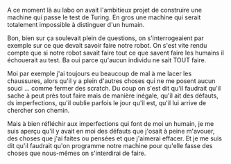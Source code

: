 A ce moment là au labo on avait l'ambitieux projet de construire une machine qui passe le test de Turing. En gros une machine qui serait totalement impossible à distinguer d'un humain.

Bon, bien sur ça soulevait plein de questions, on s'interrogeaient par exemple sur ce que devait savoir faire notre robot. On s'est vite rendu compte que si notre robot savait faire tout ce que savent faire les humains il échouerait au test. Ba oui parce qu'aucun individu ne sait TOUT faire.

Moi par exemple j'ai toujours eu beaucoup de mal à me lacer les chaussures, alors qu'il y a plein d'autres choses qui ne me posent aucun souci ... comme fermer des scratch. Du coup on s'est dit qu'il faudrait qu'il sache à peut près tout faire mais de manière inégale, qu'il ait des défauts, ds imperfections, qu'il oublie parfois le jour qu'il est, qu'il lui arrive de chercher son chemin.

Mais à bien réfléchir aux imperfections qui font de moi un humain, je me suis aperçu qu'il y avait en moi des défauts que j'osait à peine m'avouer, des choses que j'ai faites ou pensées et que j'aimerai effacer. Et je me suis dit qu'il faudrait qu'on programme notre machine pour qu'elle fasse des choses que nous-mêmes on s'interdirai de faire.

